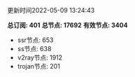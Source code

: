更新时间2022-05-09 13:24:43

**总订阅: 401**
**总节点: 17692**
**有效节点: 3404**
- ssr节点: 653
- ss节点: 638
- v2ray节点: 1912
- trojan节点: 201
